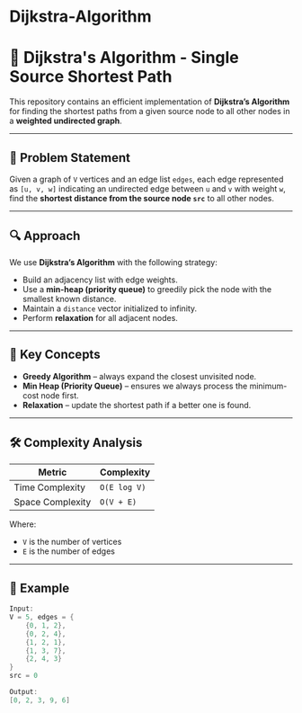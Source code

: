 # Dijkstra-Algorithm
# 🚦 Dijkstra's Algorithm - Single Source Shortest Path

This repository contains an efficient implementation of **Dijkstra’s Algorithm** for finding the shortest paths from a given source node to all other nodes in a **weighted undirected graph**.

---

## 📌 Problem Statement

Given a graph of `V` vertices and an edge list `edges`, each edge represented as `[u, v, w]` indicating an undirected edge between `u` and `v` with weight `w`, find the **shortest distance from the source node `src`** to all other nodes.

---

## 🔍 Approach

We use **Dijkstra’s Algorithm** with the following strategy:

- Build an adjacency list with edge weights.
- Use a **min-heap (priority queue)** to greedily pick the node with the smallest known distance.
- Maintain a `distance` vector initialized to infinity.
- Perform **relaxation** for all adjacent nodes.

---

## 🧠 Key Concepts

- **Greedy Algorithm** – always expand the closest unvisited node.
- **Min Heap (Priority Queue)** – ensures we always process the minimum-cost node first.
- **Relaxation** – update the shortest path if a better one is found.

---

## 🛠️ Complexity Analysis

| Metric           | Complexity         |
|------------------|--------------------|
| Time Complexity  | `O(E log V)`       |
| Space Complexity | `O(V + E)`         |

Where:
- `V` is the number of vertices
- `E` is the number of edges

---

## 📎 Example

```cpp
Input:
V = 5, edges = {
    {0, 1, 2},
    {0, 2, 4},
    {1, 2, 1},
    {1, 3, 7},
    {2, 4, 3}
}
src = 0

Output:
[0, 2, 3, 9, 6]
